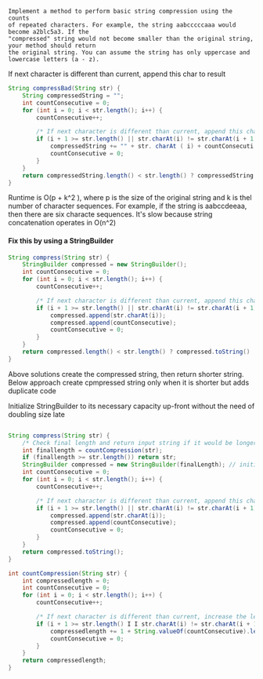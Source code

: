 ```
Implement a method to perform basic string compression using the counts
of repeated characters. For example, the string aabcccccaaa would become a2blc5a3. If the
"compressed" string would not become smaller than the original string, your method should return
the original string. You can assume the string has only uppercase and lowercase letters (a - z). 
```

 If next character is different than current, append this char to result
```java
String compressBad(String str) {
	String compressedString = "";
	int countConsecutive = 0;
	for (int i = 0; i < str.length(); i++) {
		countConsecutive++;

		/* If next character is different than current, append this char to result.*/
		if (i + 1 >= str.length() || str.charAt(i) != str.charAt(i + 1)) {
			compressedString += "" + str. charAt ( i) + countConsecuti ve;
			countConsecutive = 0;
		}
	}
	return compressedString.length() < str.length() ? compressedString str;
}
```
Runtime is O(p + k^2 ), where p is the size of the original string and k is thel
number of character
sequences. For example, if the string is aabccdeeaa, then there are six characte sequences. It's slow
because string concatenation operates in O(n^2)

#### Fix this by using a StringBuilder
```java
String compress(String str) {
	StringBuilder compressed = new StringBuilder();
	int countConsecutive = 0;
	for (int i = 0; i < str.length(); i++) {
		countConsecutive++;

		/* If next character is different than current, append this char to result.*/
		if (i + 1 >= str.length() || str.charAt(i) != str.charAt(i + 1)) {
			compressed.append(str.charAt(i));
			compressed.append(countConsecutive);
			countConsecutive = 0;
		}
	}
	return compressed.length() < str.length() ? compressed.toString() : str;
}
```

Above solutions create the compressed string, then return shorter string. Below approach create cpmpressed string
only when it is shorter but adds duplicate code

Initialize StringBuilder to its necessary capacity up-front without the need of doubling size late
```java

String compress(String str) {
	/* Check final length and return input string if it would be longer. */
	int finallength = countCompression(str);
	if (finallength >= str.length()) return str;
	StringBuilder compressed = new StringBuilder(finalLength); // initial capacity
	int countConsecutive = 0;
	for (int i = 0; i < str.length(); i++) {
		countConsecutive++;

		/* If next character is different than current, append this char to result.*/
		if (i + 1 >= str.length() || str.charAt(i) != str.charAt(i + 1)) {
			compressed.append(str.charAt(i));
			compressed.append(countConsecutive);
			countConsecutive = 0;
		}
	}
	return compressed.toString();
}

int countCompression(String str) {
	int compressedlength = 0;
	int countConsecutive = 0;
	for (int i = 0; i < str.length(); i++) {
		countConsecutive++;

		/* If next character is different than current, increase the length.*/
		if (i + 1 >= str.length() I I str.charAt(i) != str.charAt(i + 1)) {
			compressedlength += 1 + String.valueOf(countConsecutive).length();
			countConsecutive = 0;
		}
	}
	return compressedlength;
}
```


